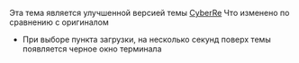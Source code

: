 Эта тема является улучшенной версией темы [CyberRe](https://www.gnome-look.org/p/1420727/)
Что изменено по сравнению с оригиналом
- При выборе пункта загрузки, на несколько секунд поверх темы появляется черное окно терминала
